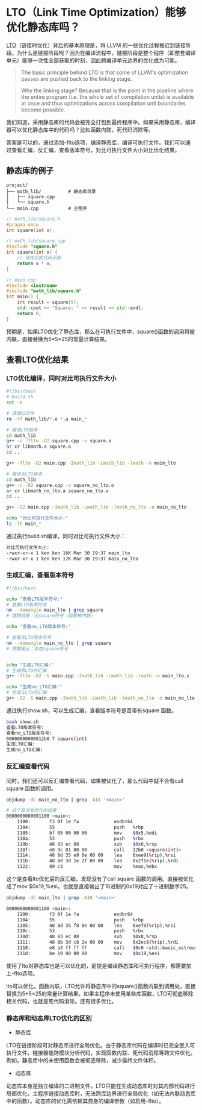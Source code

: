 # LTO（Link Time Optimization）能够优化静态库吗？

[LTO](https://llvm.org/docs/LinkTimeOptimization.html)（链接时优化）背后的基本原理是，将 LLVM 的一些优化过程推迟到链接阶段。为什么是链接阶段呢？因为在编译流程中，链接阶段是整个程序（即整套编译单元）能够一次性全部获取的时刻，因此跨编译单元边界的优化成为可能。

> The basic principle behind LTO is that some of LLVM's optimization passes are pushed back to the linking stage. 


> Why the linking stage? Because that is the point in the pipeline where the entire program (i.e. the whole set of compilation units) is available at once and thus optimizations across compilation unit boundaries become possible.

我们知道，采用静态库的代码会被完全打包到最终程序中。如果采用静态库，编译器可以优化静态库中的代码吗？比如函数内联，死代码消除等。

答案是可以的，通过添加-flto选项，编译静态库，编译可执行文件。我们可以通过查看汇编，反汇编，查看版本符号，对比可执行文件大小对比优化结果。

## 静态库的例子

```
project/
├── math_lib/          # 静态库目录
│   ├── square.cpp
│   └── square.h
└── main.cpp           # 主程序
```

```c++
// math_lib/square.h
#pragma once
int square(int x);

// math_lib/square.cpp
#include "square.h"
int square(int x) {
    // 待优化的代码示例
    return x * x;
}

// main.cpp
#include <iostream>
#include "math_lib/square.h"
int main() {
    int result = square(5);
    std::cout << "Square: " << result << std::endl;
    return 0;
}
```

预期是，如果LTO优化了静态库，那么在可执行文件中，square()函数的调用将被内联，直接替换为5*5=25的常量计算结果。

## 查看LTO优化结果

### LTO优化编译，同时对比可执行文件大小
```bash
#!/bin/bash
# build.sh
set -e

# 清理旧文件
rm -rf math_lib/*.o *.a main_*

# 编译LTO版本
cd math_lib
g++ -c -flto -O2 square.cpp -o square.o
ar cr libmath.a square.o
cd ..

g++ -flto -O2 main.cpp -Imath_lib -Lmath_lib -lmath -o main_lto

# 编译无LTO版本
cd math_lib
g++ -c -O2 square.cpp -o square_no_lto.o
ar cr libmath_no_lto.a square_no_lto.o
cd ..

g++ -O2 main.cpp -Imath_lib -Lmath_lib -lmath_no_lto -o main_no_lto

echo "对比可执行文件大小:"
ls -lh main_*
```

通过执行build.sh编译，同时对比可执行文件大小：
```bash
对比可执行文件大小:
-rwxr-xr-x 1 ken ken 16K Mar 30 19:37 main_lto
-rwxr-xr-x 1 ken ken 17K Mar 30 19:37 main_no_lto
```

### 生成汇编，查看版本符号

```bash
#!/bin/bash

echo "查看LTO版本符号:"
# 查看LTO版本符号
nm --demangle main_lto | grep square
# 理想结果：无square符号（函数被内联）

echo "查看no_LTO版本符号:"

# 查看无LTO版本符号
nm --demangle main_no_lto | grep square
# 预期输出：存在square符号


echo "生成LTO汇编:"
# 生成带LTO的汇编
g++ -flto -O2 -S main.cpp -Imath_lib -Lmath_lib -lmath -o main_lto.s

echo "生成no_LTO汇编:"
# 生成无LTO的汇编
g++ -O2 -S main.cpp -Imath_lib -Lmath_lib -lmath_no_lto -o main_no_lto.s
```

通过执行show.sh，可以生成汇编，查看版本符号是否带有square 函数。
```bash
bash show.sh
查看LTO版本符号:
查看no_LTO版本符号:
00000000000012b0 T square(int)
生成LTO汇编:
生成no_LTO汇编:
```

### 反汇编查看代码

同时，我们还可以反汇编查看代码，如果被优化了，那么代码中就不会有call square 函数的调用。

```bash
objdump -dC main_no_lto | grep -A10 '<main>'

# 这个是没有优化的结果
0000000000001100 <main>:
    1100:       f3 0f 1e fa             endbr64
    1104:       55                      push   %rbp
    1105:       bf 05 00 00 00          mov    $0x5,%edi
    110a:       53                      push   %rbx
    110b:       48 83 ec 08             sub    $0x8,%rsp
    110f:       e8 9c 01 00 00          call   12b0 <square(int)>
    1114:       48 8d 35 e9 0e 00 00    lea    0xee9(%rip),%rsi        # 2004 <_IO_stdin_used+0x4>
    111b:       48 8d 3d 1e 2f 00 00    lea    0x2f1e(%rip),%rdi        # 4040 <std::cout@GLIBCXX_3.4>
    1122:       89 c3                   mov    %eax,%ebx
```

这个是查看lto优化后的反汇编，发现没有了call square 函数的调用。直接被优化成了mov    $0x19,%esi，也就是直接输出了16进制的0x19对应了十进制数字25。
```bash
objdump -dC main_lto | grep -A10 '<main>'

0000000000001100 <main>:
    1100:       f3 0f 1e fa             endbr64
    1104:       55                      push   %rbp
    1105:       48 8d 35 f8 0e 00 00    lea    0xef8(%rip),%rsi        # 2004 <_IO_stdin_used+0x4>
    110c:       53                      push   %rbx
    110d:       48 83 ec 08             sub    $0x8,%rsp
    1111:       48 8b 3d c8 2e 00 00    mov    0x2ec8(%rip),%rdi        # 3fe0 <std::cout@GLIBCXX_3.4>
    1118:       e8 a3 ff ff ff          call   10c0 <std::basic_ostream<char, std::char_traits<char> >& std::operator<< <std::char_traits<char> >(std::basic_ostream<char, std::char_traits<char> >&, char const*)@plt>
    111d:       be 19 00 00 00          mov    $0x19,%esi
```

使用了lto对静态库也是可以优化的，前提是编译静态库和可执行程序，都需要加上-flto选项。‌

lto可以优化，函数内联‌，LTO允许将静态库中的square()函数内联到调用处，直接替换为5*5=25的常量计算结果。如果主程序未使用某些库函数，LTO可彻底移除相关代码，‌也就是死代码消除。还有很多优化。

### 静态库和动态库LTO优化的区别

+ ‌静态库‌

LTO在链接阶段可对静态库进行全局优化。由于静态库代码在编译时已完全嵌入可执行文件，链接器能跨模块分析代码，实现函数内联、死代码消除等跨文件优化‌。例如，静态库中的未使用函数会被彻底移除，减少最终文件体积。

+ ‌动态库‌
  
动态库本身是独立编译的二进制文件，LTO只能在生成动态库时对其内部代码进行局部优化。主程序链接动态库时，无法跨库边界进行全局优化（如无法内联动态库中的函数）。动态库的优化需依赖其自身的编译参数（如启用-flto）。